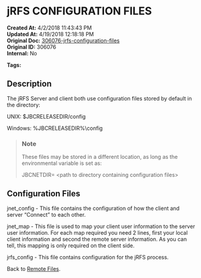 # jRFS CONFIGURATION FILES

**Created At:** 4/2/2018 11:43:43 PM  
**Updated At:** 4/19/2018 12:18:18 PM  
**Original Doc:** [306076-jrfs-configuration-files](https://docs.jbase.com/44204-remote-files/306076-jrfs-configuration-files)  
**Original ID:** 306076  
**Internal:** No  

**Tags:**
<badge text='remote files' vertical='middle' />
<badge text='jrfs' vertical='middle' />

## Description 

The jRFS Server and client both use configuration files stored by default in the directory:

UNIX: $JBCRELEASEDIR/config

Windows: %JBCRELEASEDIR%\config

> ### Note
>
> These files may be stored in a different location, as long as the environmental variable is set as:
>
> JBCNETDIR= &lt;path to directory containing configuration files&gt;

## Configuration Files

jnet\_config - This file contains the configuration of how the client and server “Connect” to each other.

jnet\_map - This file is used to map your client user information to the server user information. For each map required you need 2 lines, first your local client information and second the remote server information. As you can tell, this mapping is only required on the client side.

jrfs\_config - This file contains configuration for the jRFS process.


Back to [Remote Files](./../jbase-remote-file-service-%28jrfs%29).

  
<PageFooter />
